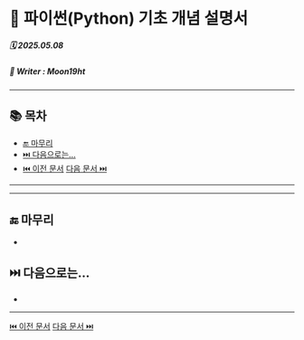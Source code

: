 # 🐍 파이썬(Python) 기초 개념 설명서

##### 🗓️ 2025.05.08
##### 📝 Writer : Moon19ht

---

## 📚 목차


- [🔚 마무리](#-마무리)
- [⏭️ 다음으로는...](#️-다음으로는)
- [⏮️ 이전 문서](./0507%20정리.md) [다음 문서 ⏭️](./0509%20정리.md)

---



---

## 🔚 마무리
- 

## ⏭️ 다음으로는...
- 

---

[⏮️ 이전 문서](./0507%20정리.md) [다음 문서 ⏭️](./0509%20정리.md)